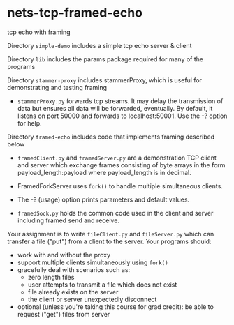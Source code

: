 # nets-tcp-framed-echo
tcp echo with framing

Directory `simple-demo` includes a simple tcp echo server & client

Directory `lib` includes the params package required for many of the programs

Directory `stammer-proxy` includes stammerProxy, which is useful for demonstrating and testing framing

*   `stammerProxy.py` forwards tcp streams. It may delay the transmission of data but ensures all data will be forwarded, eventually.
   By default,
   it listens on port 50000 and forwards to localhost:50001.  Use the -?
   option for help.

Directory `framed-echo` includes code that implements framing described below

*  `framedClient.py` and `framedServer.py` are a demonstration TCP client and server which exchange frames consisting of byte arrays in the form payload_length:payload where payload_length is in decimal.

* FramedForkServer uses `fork()` to handle multiple simultaneous clients.    

*  The -? (usage) option prints parameters and default values. 

*  `framedSock.py` holds the common code used in the client and server including framed send and receive.



Your assignment is to write `fileClient.py` and `fileServer.py` which can transfer a file ("put") from a client to the server. Your programs should: 

* work with and without the proxy
* support multiple clients simultaneously using `fork()`
* gracefully deal with scenarios such as: 
    * zero length files
    * user attempts to transmit a file which does not exist
    * file already exists on the server
    * the client or server unexpectedly disconnect
* optional (unless you're taking this course for grad credit): be able to request ("get") files from server

